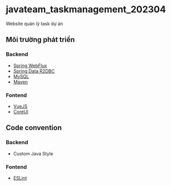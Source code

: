 # javateam_taskmanagement_202304
Website quản lý task dự án

## Môi trường phát triển
### Backend
- [Spring WebFlux](https://docs.spring.io/spring-framework/docs/current/reference/html/web-reactive.html)
- [Spring Data R2DBC](https://docs.spring.io/spring-framework/docs/current/reference/html/web-reactive.html)
- [MySQL](https://www.mysql.com/)
- [Maven](https://maven.apache.org/)

### Fontend
- [VueJS](https://vuejs.org/)
- [CoreUI](https://coreui.io/)

## Code convention
### Backend
- Custom Java Style

### Fontend
- [ESLint](https://eslint.org/)
